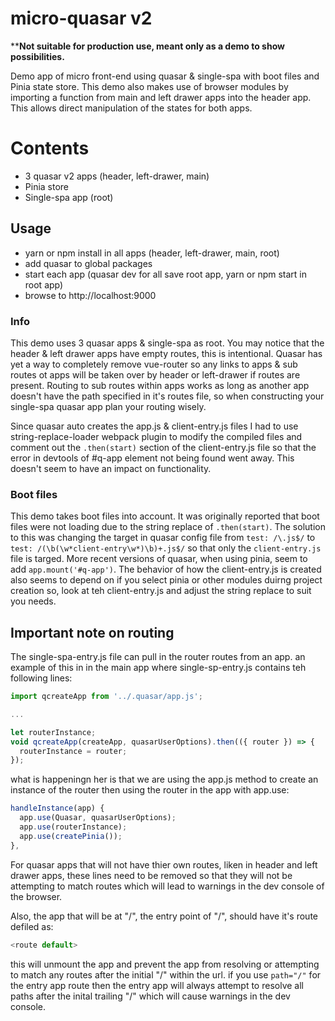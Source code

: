 # micro-quasar v2
****Not suitable for production use, meant only as a demo to show possibilities.**

Demo app of micro front-end using quasar &amp; single-spa with boot files and Pinia state store. This demo also makes use of browser modules by importing a function from main and left drawer apps into the header app. This allows direct manipulation of the states for both apps.

# Contents
- 3 quasar v2 apps (header, left-drawer, main)
- Pinia store
- Single-spa app (root)

## Usage
- yarn or npm install in all apps (header, left-drawer, main, root)
- add quasar to global packages
- start each app (quasar dev for all save root app, yarn or npm start in root app)
- browse to http://localhost:9000

### Info
This demo uses 3 quasar apps & single-spa as root. You may notice that the header & left drawer apps have empty routes, this is intentional. Quasar has yet a way to completely remove vue-router so any links to apps & sub routes ot apps will be taken over by header or left-drawer if routes are present. Routing to sub routes within apps works as long as another app doesn't have the path specified in it's routes file, so when constructing your single-spa quasar app plan your routing wisely.

Since quasar auto creates the app.js & client-entry.js files I had to use string-replace-loader webpack plugin to modify the compiled files and comment out the `.then(start)` section of the client-entry.js file so that the error in devtools of #q-app element not being found went away. This doesn't seem to have an impact on functionality.

### Boot files
This demo takes boot files into account. It was originally reported that boot files were not loading due to the string replace of `.then(start)`. The solution to this was changing the target in quasar config file from `test: /\.js$/` to `test: /(\b(\w*client-entry\w*)\b)+.js$/` so that only the `client-entry.js` file is targed.
More recent versions of quasar, when using pinia, seem to add `app.mount('#q-app')`. The behavior of how the client-entry.js is created also seems to depend on if you select pinia or other modules duirng project creation so, look at teh client-entry.js and adjust the string replace to suit you needs.

## Important note on routing
The single-spa-entry.js file can pull in the router routes from an app. an example of this in in the main app where single-sp-entry.js contains teh following lines:

```js
import qcreateApp from '../.quasar/app.js';

...

let routerInstance;
void qcreateApp(createApp, quasarUserOptions).then(({ router }) => {
  routerInstance = router;
});
```
what is happeningn her is that we are using the app.js method to create an instance of the router then using the router in the app with app.use:

```js
handleInstance(app) {
  app.use(Quasar, quasarUserOptions);
  app.use(routerInstance);
  app.use(createPinia());
},
```

For quasar apps that will not have thier own routes, liken in header and left drawer apps, these lines need to be removed so that they will not be attempting to match routes which will lead to warnings in the dev console of the browser.

Also, the app that will be at "/", the entry point of "/", should have it's route defiled as:

```js
<route default>
```

this will unmount the app and prevent the app from resolving or attempting to match any routes after the initial "/" within the url. if you use ```path="/"``` for the entry app route then the entry app will always attempt to resolve all paths after the inital trailing "/" which will cause warnings in the dev console.
